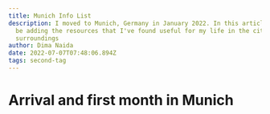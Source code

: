 ```yaml
---
title: Munich Info List
description: I moved to Munich, Germany in January 2022. In this article I will
  be adding the resources that I've found useful for my life in the city and its
  surroundings
author: Dima Naida
date: 2022-07-07T07:48:06.894Z
tags: second-tag
---
```

# Arrival and first month in Munich
